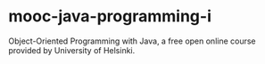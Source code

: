# mooc-java-programming-i
Object-Oriented Programming with Java, a free open online course provided by University of Helsinki.
